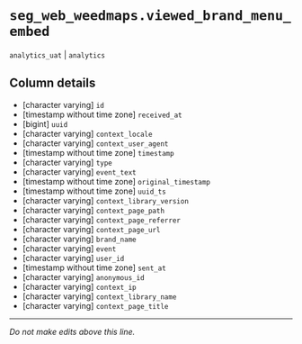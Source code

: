 # `seg_web_weedmaps.viewed_brand_menu_embed`
`analytics_uat` | `analytics`

## Column details
* [character varying] `id`
* [timestamp without time zone] `received_at`
* [bigint]    `uuid`
* [character varying] `context_locale`
* [character varying] `context_user_agent`
* [timestamp without time zone] `timestamp`
* [character varying] `type`
* [character varying] `event_text`
* [timestamp without time zone] `original_timestamp`
* [timestamp without time zone] `uuid_ts`
* [character varying] `context_library_version`
* [character varying] `context_page_path`
* [character varying] `context_page_referrer`
* [character varying] `context_page_url`
* [character varying] `brand_name`
* [character varying] `event`
* [character varying] `user_id`
* [timestamp without time zone] `sent_at`
* [character varying] `anonymous_id`
* [character varying] `context_ip`
* [character varying] `context_library_name`
* [character varying] `context_page_title`

-------------------------------------------------------------------------------
*Do not make edits above this line.*
